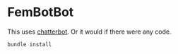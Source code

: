 FemBotBot
=========

This uses [chatterbot](https://github.com/muffinista/chatterbot). Or
it would if there were any code.

    bundle install